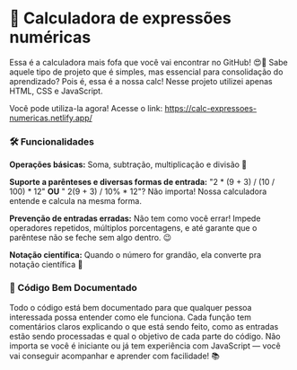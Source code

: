 # 🧮 Calculadora de expressões numéricas

Essa é a calculadora mais fofa que você vai encontrar no GitHub! 😍🎀
Sabe aquele tipo de projeto que é simples, mas essencial para consolidação do aprendizado? Pois é, essa é a nossa calc!
Nesse projeto utilizei apenas HTML, CSS e JavaScript.

Você pode utiliza-la agora! Acesse o link: https://calc-expressoes-numericas.netlify.app/

### 🛠️ Funcionalidades

__Operações básicas:__ Soma, subtração, multiplicação e divisão 🧮

__Suporte a parênteses e diversas formas de entrada:__ "2 * (9 + 3) / (10 / 100) * 12"  __OU__ " 2(9 + 3) / 10% * 12"? Não importa! Nossa calculadora entende e calcula na mesma forma.

__Prevenção de entradas erradas:__ Não tem como você errar! Impede operadores repetidos, múltiplos porcentagens, e até garante que o parêntese não se feche sem algo dentro. 😉

__Notação científica:__ Quando o número for grandão, ela converte pra notação científica 📐

### 📄 Código Bem Documentado
Todo o código está bem documentado para que qualquer pessoa interessada possa entender como ele funciona. Cada função tem comentários claros explicando o que está sendo feito, como as entradas estão sendo processadas e qual o objetivo de cada parte do código. Não importa se você é iniciante ou já tem experiência com JavaScript — você vai conseguir acompanhar e aprender com facilidade! 📚

